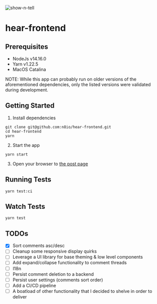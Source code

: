 ![show-n-tell](hear.gif)

# hear-frontend

## Prerequisites

- NodeJs v14.16.0
- Yarn v1.22.5
- MacOS Catalina

NOTE: While this app can probably run on older versions of the aforementioned dependencies,
only the listed versions were validated during development.

## Getting Started

1. Install dependencies

```shell
git clone git@github.com:n8io/hear-frontend.git
cd hear-frontend
yarn
```

2. Start the app

```shell
yarn start
```

3. Open your browser to [the post page](http://localhost:3000/r/unpopularopinion/posts/abc123)

## Running Tests

```shell
yarn test:ci
```

## Watch Tests
```shell
yarn test
```

## TODOs

- [x] Sort comments asc/desc
- [ ] Cleanup some responsive display quirks
- [ ] Leverage a UI library for base theming & low level components
- [ ] Add expand/collapse functionality to comment threads
- [ ] I18n
- [ ] Persist comment deletion to a backend
- [ ] Persist user settings (comments sort order)
- [ ] Add a CI/CD pipeline
- [ ] A boatload of other functionality that I decided to shelve in order to deliver
